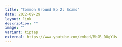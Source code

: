 ```yaml
---
title: "Common Ground Ep 2: Scams"
date: 2022-09-29
layout: link
description: ""
image: ""
variant: tiptap
external: https://www.youtube.com/embed/MbSB_DUgYUs
---
```

